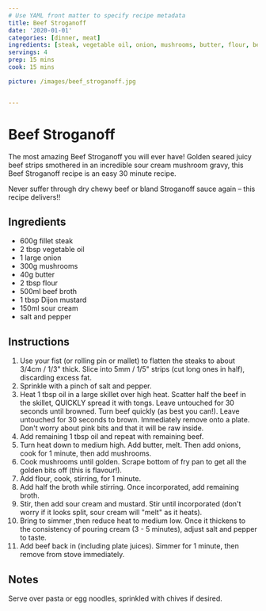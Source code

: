 ```yaml
---
# Use YAML front matter to specify recipe metadata
title: Beef Stroganoff
date: '2020-01-01'
categories: [dinner, meat]
ingredients: [steak, vegetable oil, onion, mushrooms, butter, flour, beef, mustard, sour cream, salt, pepper]
servings: 4
prep: 15 mins
cook: 15 mins

picture: /images/beef_stroganoff.jpg


---
```


# Beef Stroganoff

The most amazing Beef Stroganoff you will ever have! Golden seared juicy beef strips smothered in an incredible sour cream mushroom gravy, this Beef Stroganoff recipe is an easy 30 minute recipe.

Never suffer through dry chewy beef or bland Stroganoff sauce again – this recipe delivers!!

## Ingredients

- 600g fillet steak
- 2 tbsp vegetable oil
- 1 large onion
- 300g mushrooms
- 40g butter
- 2 tbsp flour
- 500ml beef broth
- 1 tbsp Dijon mustard
- 150ml sour cream
- salt and pepper


## Instructions

1. Use your fist (or rolling pin or mallet) to flatten the steaks to about 3/4cm / 1/3" thick. Slice into 5mm / 1/5" strips (cut long ones in half), discarding excess fat.
2. Sprinkle with a pinch of salt and pepper.
3. Heat 1 tbsp oil in a large skillet over high heat. Scatter half the beef in the skillet, QUICKLY spread it with tongs. Leave untouched for 30 seconds until browned. Turn beef quickly (as best you can!). Leave untouched for 30 seconds to brown. Immediately remove onto a plate. Don't worry about pink bits and that it will be raw inside.
4. Add remaining 1 tbsp oil and repeat with remaining beef.
5. Turn heat down to medium high. Add butter, melt. Then add onions, cook for 1 minute, then add mushrooms.
6. Cook mushrooms until golden. Scrape bottom of fry pan to get all the golden bits off (this is flavour!).
7. Add flour, cook, stirring, for 1 minute.
8. Add half the broth while stirring. Once incorporated, add remaining broth.
9. Stir, then add sour cream and mustard. Stir until incorporated (don't worry if it looks split, sour cream will "melt" as it heats).
10. Bring to simmer ,then reduce heat to medium low. Once it thickens to the consistency of pouring cream (3 - 5 minutes), adjust salt and pepper to taste.
11. Add beef back in (including plate juices). Simmer for 1 minute, then remove from stove immediately.


## Notes
Serve over pasta or egg noodles, sprinkled with chives if desired.